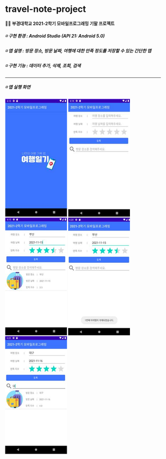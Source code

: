 # travel-note-project
👩‍💻 **부경대학교 2021-2학기 모바일프로그래밍 기말 프로젝트**
       
##### ◽ 구현 환경 : Android Studio (API 21: Android 5.0)   
##### ◽ 앱 설명 : 방문 장소, 방문 날짜, 여행에 대한 만족 정도를 저장할 수 있는 간단한 앱   
##### ◽ 구현 기능 : 데이터 추가, 삭제, 조회, 검색   
------------------ 
##### ◽ 앱 실행 화면   

<img src="image/start.jpg" width="200px" height="380px"> <img src="image/main.jpg" width="200px" height="380px"> <img src="image/add.jpg" width="200px" height="380px"> <img src="image/delete.jpg" width="200px" height="380px"> <img src="image/search.jpg" width="200px" height="380px">